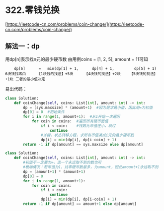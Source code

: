 # 322.零钱兑换

[https://leetcode-cn.com/problems/coin-change/](https://leetcode-cn.com/problems/coin-change/)

## 解法一：dp
用dp[n]表示找n元的最少硬币数
由用例coins = [1, 2, 5], amount = 11可知
```
    dp[6]      =   min(dp[1] + 1,      dp[4] + 1,         dp[5] + 1)
6块钱找零由     【1块钱的找法】+5块     【4块钱的找法】+2块    【5块钱的找法】+1块 三者的最小值决定   
```
易出代码：
```python
class Solution:
    def coinChange(self, coins: List[int], amount: int) -> int:
        dp = [sys.maxsize] * (amount+1)  #因为是求最小值，因此用∞为初值
        dp[0] = 0  #初始条件
        for i in range(1, amount+1):  #从1开始一次遍历
            for coin in coins:  #遍历所有硬币面值
                if i < coin:	#钱数比币值还小，跳过
                    continue
                #关键，状态转移方程，求所有币值凑成i元的最少硬币数
                dp[i] = min(dp[i], dp[i-coin] + 1)
        return -1 if dp[amount] == sys.maxsize else dp[amount]
```

```python
class Solution:
    def coinChange(self, coins: List[int], amount: int) -> int:
        #初值不一定要为∞，选一个永远取不到的数也可
        #极端情况：若币值为1，找零硬币数最多，为amount，因此amount+1永远取不到
        dp = [amount+1] * (amount+1)	
        dp[0] = 0
        for i in range(1, amount+1):
            for coin in coins:
                if i < coin:
                    continue
                dp[i] = min(dp[i], dp[i-coin] + 1)
        return -1 if dp[amount] == amount+1 else dp[amount]
```